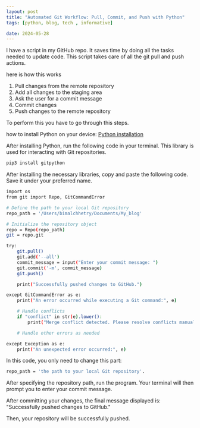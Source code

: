 ```yaml
---
layout: post
title: "Automated Git Workflow: Pull, Commit, and Push with Python"
tags: [python, blog, tech , informative]

date: 2024-05-28
---
```


I have a script in my GitHub repo. It saves time by doing all the tasks needed to update code. This script takes care of all the git pull and push actions.

here is how this works

1. Pull changes from the remote repository
2. Add all changes to the staging area
3. Ask the user for a commit message
4. Commit changes
5. Push changes to the remote repository

To perform this you have to go through this steps.

how to install Python on your device: [Python installation](https://realpython.com/installing-python/)

After installing Python, run the following code in your terminal. This library is used for interacting with Git repositories.

```bash
pip3 install gitpython
```

After installing the necessary libraries, copy and paste the following code. Save it under your preferred name.
```bash
import os
from git import Repo, GitCommandError

# Define the path to your local Git repository
repo_path = '/Users/bimalchhetry/Documents/My_blog'

# Initialize the repository object
repo = Repo(repo_path)
git = repo.git

try:
    git.pull()
    git.add('--all')
    commit_message = input("Enter your commit message: ")
    git.commit('-m', commit_message)
    git.push()

    print("Successfully pushed changes to GitHub.")

except GitCommandError as e:
    print("An error occurred while executing a Git command:", e)

    # Handle conflicts
    if "conflict" in str(e).lower():
        print("Merge conflict detected. Please resolve conflicts manually.")

    # Handle other errors as needed

except Exception as e:
    print("An unexpected error occurred:", e)
```

In this code, you only need to change this part: 
```bash
repo_path = 'the path to your local Git repository'.
```

After specifying the repository path, run the program. Your terminal will then prompt you to enter your commit message.

After committing your changes, the final message displayed is: "Successfully pushed changes to GitHub."

Then, your repository will be successfully pushed.